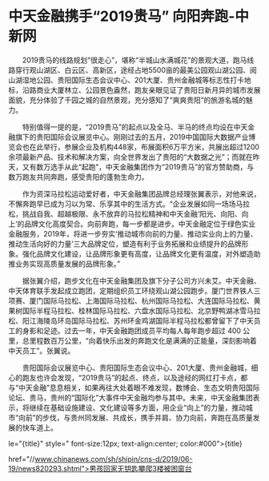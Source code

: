 # 中天金融携手“2019贵马” 向阳奔跑-中新网

　　2019贵马的线路规划“很走心”，堪称“半城山水满城花”的景观大道，跑马线路穿行观山湖区、白云区、高新区，途经占地5500亩的最美公园观山湖公园、阅山湖湿地公园、贵阳国际生态会议中心、201大厦、贵州金融城等标志性打卡地标，沿路商业大厦林立、公园景色盎然，跑友亲眼见证了贵阳日新月异的城市发展面貌，充分体验了千园之城的自然景观，充分感知了“爽爽贵阳”的旅游名城的魅力。

　　特别值得一提的是，“2019贵马”的起点以及全马、半马的终点均设在中天金融旗下的贵阳国际会议展览中心。刚刚过去的五月，2019中国国际大数据产业博览会也在此举行，参展企业及机构448家，布展面积6万平方米，共展出超过1200余项最新产品、技术和解决方案，向全世界发出了贵阳的“大数据之光”；而就在昨天，又有数万选手从此“起跑”，中天金融集团作为“2019贵马”的官方赞助商，与数万跑友共同奔跑，感受贵阳的蓬勃生命力。

　　作为资深马拉松运动爱好者，中天金融集团品牌总经理张翼表示，对他来说，不懈奔跑早已成为习以为常、乐享其中的生活方式。“企业发展如同一场场马拉松，挑战自我、超越极限、永不放弃的马拉松精神和中天金融‘阳光、向阳、向上’的品牌文化高度契合。向前奔跑，每一步都是进步。中天金融定位于绿色实业金融服务，2019年，将进一步夯实‘推动城市向前的力量、推动实业向上的力量、推动生活向好的力量’三大品牌定位，塑造有利于业务拓展和业绩提升的品牌形象。强化品牌文化建设，让品牌形象更有高度，让品牌文化更有温度，对外塑造助推业务实现高质量发展的品牌形象。”

　　据张翼介绍，跑步文化在中天金融集团及旗下分子公司方兴未艾。中天金融、中天体育联手发起成立跑团，定期组织员工环绕观山湖公园跑步。厦门世界铁人三项赛、厦门国际马拉松、上海国际马拉松、杭州国际马拉松、大连国际马拉松、黄果树国际半程马拉松、桂林国际马拉松、六盘水国际马拉松、北京野鸭湖冰雪马拉松、阳江海陵岛环岛国际马拉松、苏州环金鸡湖国际半程马拉松都曾留下了中天员工的身影和足迹。过去一年，中天金融跑团成员平均每人每年跑步超过 400 公里，总里程数百万公里，“向着快乐出发的奔跑文化是满满的正能量，深刻影响着中天员工”。张翼说。

　　贵阳国际会议展览中心、贵阳国际生态会议中心、201大厦、贵州金融城，细心的跑友也许会发现，“2019贵马”的起点、终点，以及途经的网红打卡点，都与“中天金融”息息相关，如果再往大处着眼不难发现，数博会、生态文明贵阳国际论坛、贵马，贵州的“国际化”大事件中天金融均参与其中。未来，中天金融集团表示，将继续在基础设施建设、文化建设等多方面，用企业“向上”的力量，推动城市“向前”的步伐，与贵州同发展、共成长，携手并肩、协力向前，奔跑在高质量发展的快车道上。

le="{title}" style=" font-size:12px; text-align:center; color:#000">{title}

href="//www.chinanews.com/sh/shipin/cns-d/2019/06-19/news820293.shtml">男孩回家无钥匙攀爬3楼被困窗台
